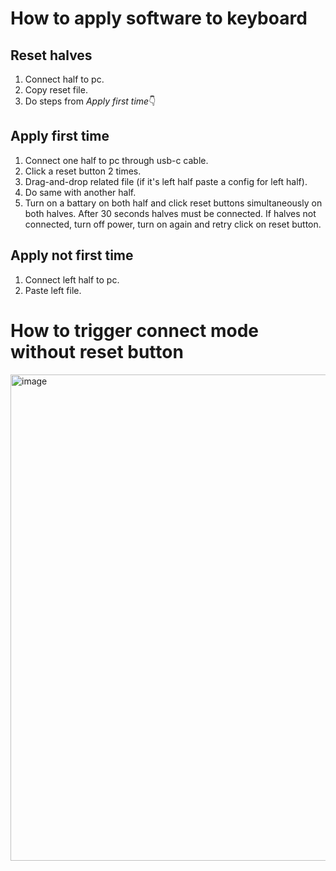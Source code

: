 # How to apply software to keyboard
## Reset halves
1. Connect half to pc.
2. Copy reset file.
3. Do steps from _Apply first time_👇
## Apply first time
1. Connect one half to pc through usb-c cable.
2. Click a reset button 2 times.
3. Drag-and-drop related file (if it's left half paste a config for left half).
4. Do same with another half.
5. Turn on a battary on both half and click reset buttons simultaneously on both halves. After 30 seconds halves must be connected. If halves not connected, turn off power, turn on again and retry click on reset button.
## Apply not first time
1. Connect left half to pc.
2. Paste left file.

# How to trigger connect mode without reset button
<img width="779" height="778" alt="image" src="https://github.com/user-attachments/assets/de3c885c-4fb8-4da4-9bc3-1d083420fd1a" />
